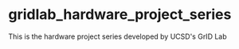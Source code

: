 # gridlab_hardware_project_series
This is the hardware project series developed by UCSD's GrID Lab 
